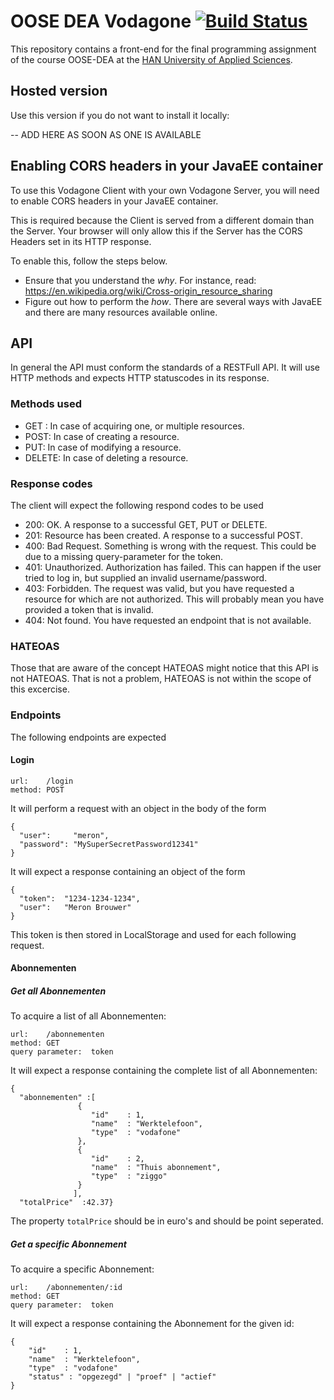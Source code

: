 # OOSE DEA Vodagone [![Build Status](https://travis-ci.com/meronbrouwer/vodagone.svg?token=utxyypyqMC1kSyjpgbMm&branch=master)](https://travis-ci.org/meronbrouwer/vodagone) 

This repository contains a front-end for the final programming assignment 
of the course OOSE-DEA at the [HAN University of Applied Sciences](https://www.han.nl/).

## Hosted version

Use this version if you do not want to install it locally:

-- ADD HERE AS SOON AS ONE IS AVAILABLE

## Enabling CORS headers in your JavaEE container

To use this Vodagone Client with your own Vodagone Server, you will need to enable CORS headers
in your JavaEE container. 

This is required because the Client is served from a different domain than the Server. Your browser will only allow this if the Server has the CORS Headers set in its HTTP response.

To enable this, follow the steps below.

* Ensure that you understand the _why_. For instance, read: https://en.wikipedia.org/wiki/Cross-origin_resource_sharing
* Figure out how to perform the _how_. There are several ways with JavaEE and there are many resources available online. 
 
## API

In general the API must conform the standards of a RESTFull API. It will use HTTP methods and expects HTTP statuscodes in its response.

### Methods used 

* GET : In case of acquiring one, or multiple resources.
* POST: In case of creating a resource.
* PUT: In case of modifying  a resource.
* DELETE: In case of deleting a resource.

### Response codes

The client will expect the following respond codes to be used

* 200: OK. A response to a successful GET, PUT or DELETE.
* 201: Resource has been created. A response to a successful POST.
* 400: Bad Request. Something is wrong with the request. This could be due to
a missing query-parameter for the token.
* 401: Unauthorized. Authorization has failed. This can happen if the user tried to log in, but supplied an invalid username/password.
* 403: Forbidden. The request was valid, but you have requested a resource for which are not authorized. This will probably mean you have provided a token that is invalid.
* 404: Not found. You have requested an endpoint that is not available.

### HATEOAS

Those that are aware of the concept HATEOAS might notice that this API is not HATEOAS. That is not a problem, HATEOAS is not within the scope of this excercise.

### Endpoints
The following endpoints are expected

#### Login

```
url:    /login 
method: POST
```

It will perform a request with an object in the body of the form

```
{
  "user":     "meron", 
  "password": "MySuperSecretPassword12341"
}
```

It will expect a response containing an object of the form

```
{
  "token":  "1234-1234-1234", 
  "user":   "Meron Brouwer"
}
```

This token is then stored in LocalStorage and used for each following
request.

#### Abonnementen

##### Get all Abonnementen

To acquire a list of all Abonnementen:

```
url:    /abonnementen 
method: GET
query parameter:  token
```

It will expect a response containing the complete list of all Abonnementen:

```
{
  "abonnementen" :[
               {
                  "id"    : 1,
                  "name"  : "Werktelefoon",
                  "type"  : "vodafone"
               },
               {
                  "id"    : 2,
                  "name"  : "Thuis abonnement",
                  "type"  : "ziggo"
               }
              ],
  "totalPrice"  :42.37}
```

The property `totalPrice` should be in euro's and should be point seperated.

##### Get a specific Abonnement

To acquire a specific Abonnement:
```
url:    /abonnementen/:id
method: GET
query parameter:  token
```

It will expect a response containing the Abonnement for the given id:

```
{
    "id"    : 1,
    "name"  : "Werktelefoon",
    "type"  : "vodafone"
    "status" : "opgezegd" | "proef" | "actief"
}
```


